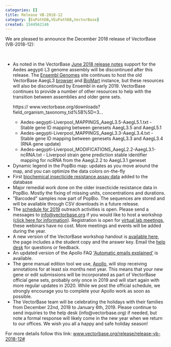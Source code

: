 ```yaml
---
categories: []
title: Release VB-2018-12
category: [EuPathDB,VEuPathDB,VectorBase]
created: 1544562146
---
```

We are pleased to announce the December 2018 release of VectorBase (VB-2018-12):
</p>
</br>

<ul>
<li>As noted in the VectorBase <a href="https://www.vectorbase.org/release/release-vb-2018-06">June 2018 release notes</a> support for the Aedes aegypti L3 genome assembly will be discontinued after this release. The <a href="http://metazoa.ensembl.org/index.html">Ensembl Genomes</a> site continues to host the old VectorBase AaegL3 <a href="http://metazoa.ensembl.org/Aedes_aegypti/Info/Index">browser</a> and <a href="http://metazoa.ensembl.org/biomart/martview/ba322d4847317dad207ef0cf2f80b9a0">BioMart</a> instance, but these resources will also be discontinued by Ensembl in early 2019. VectorBase continues to provide a number of other resources to help with the transition between assemblies and older gene sets.
<p>
https://
www.vectorbase.org/downloads?field_organism_taxonomy_tid%5B%5D=3...
<p>
<ul>
    <li>Aedes-aegypti-Liverpool_MAPPINGS_AaegL3.5-AaegL5.1.txt - Stable gene ID mapping between genesets AaegL3.5 and AaegL5.1</li>
    <li>Aedes-aegypti-Liverpool_MAPPINGS_AaegL3.3-AaegL3.4.txt - Stable gene ID mapping between genesets AaegL3.3 and AaegL3.4 (RNA gene update)</li>
    <li>Aedes-aegypti-Liverpool_MODIFICATIONS_AaegL2.2-AaegL3.1-ncRNA.txt - Liverpool strain gene prediction stable identifier mapping for ncRNA from the AaegL2.2 to AaegL3.1 geneset</li>
</ul>
<li>Dynamic legend in the PopBio map: updates as you move around the map, and you can optimize the data colors on-the-fly</li>
<li>First <a href="/popbio/map/?protocols_cvterms=biochemical%20assay&view=ir&zoom_level=4&center=3.337953961416485,-76.68457031250001&summarizeBy=Species&markerID=d3&panelID=swarm-plots&grid=true&shared_link=true">biochemical insecticide resistance assay data</a> added to the database</li>
<li>Major remedial work done on the older insecticide resistance data in PopBio. Mostly the fixing of missing units, concentrations and durations.</li>
<li>"Barcoded" samples now part of PopBio. The sequences are stored and will be available through CSV downloads in a future release.</li>
<li>The <a href="https://www.vectorbase.org/workshops">schedule for 2019</a> outreach activities is open. Please send a messages to <a href="https://www.vectorbase.org/contact">info@vectorbase.org</a> if you would like to host a workshop (<a href="https://www.vectorbase.org/workshops/workshops_general">click here for information</a>). Registration is open for <a href="/workshops/virtual-lab-meetings-0">virtual lab meetings</a>, these webinars have no cost. More meetings and events will be added during the year.</li>
<li>A new version of the VectorBase workshop handout is <a href="https://www.vectorbase.org/tutorials/general-tutorials/sample-use-cases">available here</a>, the page includes a the student copy and the answer key. Email the <a href="https://www.vectorbase.org/contact">help desk</a> for questions or feedback.</li>
<li>An updated version of the Apollo FAQ <a href="https://www.vectorbase.org/faqs/automatic-emails-explained">'Automatic emails explained'</a> is available.</li>
<li>The gene manual edition tool we use, <a href="https://www.vectorbase.org/apollo">Apollo</a>, will stop receiving annotations for at least six months next year. This means that your new gene or edit  submissions will be incorporated as part of VectorBase official gene sets, probably only once in 2019 and will start again with more regular updates in 2020. While we post the official schedule, we strongly encourage you to complete your Apollo work as soon as possible.</li>
<li>The VectorBase team will be celebrating the holidays with their families from December 22nd, 2018 to January 6th, 2019. Please continue to send inquiries to the help desk (info@vectorbase.org) if needed, but note a formal response will likely come in the new year when we return to our offices. We wish you all a happy and safe holiday season!</li>
</ul>

For more details follow this link: <a href="/release/release-vb-2018-12#">www.vectorbase.org/release/release-vb-2018-12#</a>
